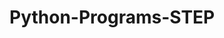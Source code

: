 # Python-Programs-STEP
       
  
             
                
               
                          
  
